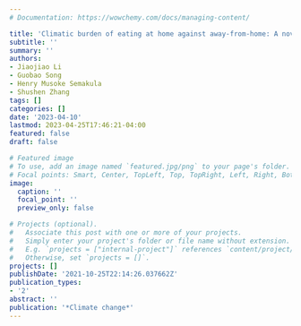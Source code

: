 ```yaml
---
# Documentation: https://wowchemy.com/docs/managing-content/

title: 'Climatic burden of eating at home against away-from-home: A novel Bayesian Belief Network model for the mechanism of eating-out in urban China'
subtitle: ''
summary: ''
authors:
- Jiaojiao Li
- Guobao Song
- Henry Musoke Semakula
- Shushen Zhang
tags: []
categories: []
date: '2023-04-10'
lastmod: 2023-04-25T17:46:21-04:00
featured: false
draft: false

# Featured image
# To use, add an image named `featured.jpg/png` to your page's folder.
# Focal points: Smart, Center, TopLeft, Top, TopRight, Left, Right, BottomLeft, Bottom, BottomRight.
image:
  caption: ''
  focal_point: ''
  preview_only: false

# Projects (optional).
#   Associate this post with one or more of your projects.
#   Simply enter your project's folder or file name without extension.
#   E.g. `projects = ["internal-project"]` references `content/project/deep-learning/index.md`.
#   Otherwise, set `projects = []`.
projects: []
publishDate: '2021-10-25T22:14:26.037662Z'
publication_types:
- '2'
abstract: ''
publication: '*Climate change*'
---
```

